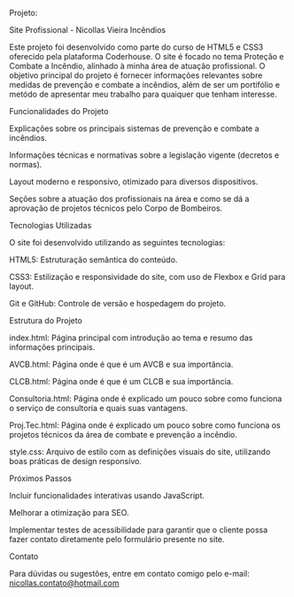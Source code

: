 Projeto: 

Site Profissional - Nicollas Vieira Incêndios

Este projeto foi desenvolvido como parte do curso de HTML5 e CSS3 oferecido pela plataforma Coderhouse. O site é focado no tema Proteção e Combate a Incêndio,
alinhado à minha área de atuação profissional. O objetivo principal do projeto é fornecer informações relevantes sobre medidas de prevenção e combate a incêndios,
além de ser um portifólio e metódo de apresentar meu trabalho para quaiquer que tenham interesse.

Funcionalidades do Projeto

Explicações sobre os principais sistemas de prevenção e combate a incêndios.

Informações técnicas e normativas sobre a legislação vigente (decretos e normas).

Layout moderno e responsivo, otimizado para diversos dispositivos.

Seções sobre a atuação dos profissionais na área e como se dá a aprovação de projetos técnicos pelo Corpo de Bombeiros.

Tecnologias Utilizadas

O site foi desenvolvido utilizando as seguintes tecnologias:

HTML5: Estruturação semântica do conteúdo.

CSS3: Estilização e responsividade do site, com uso de Flexbox e Grid para layout.

Git e GitHub: Controle de versão e hospedagem do projeto.

Estrutura do Projeto

index.html: Página principal com introdução ao tema e resumo das informações principais.

AVCB.html: Página onde é que é um AVCB e sua importância. 

CLCB.html: Página onde é que é um CLCB e sua importância.

Consultoria.html: Página onde é explicado um pouco sobre como funciona o serviço de consultoria e quais suas vantagens.

Proj.Tec.html: Página onde é explicado um pouco sobre como funciona os projetos técnicos da área de combate e prevenção a incêndio.

style.css: Arquivo de estilo com as definições visuais do site, utilizando boas práticas de design responsivo.

Próximos Passos

Incluir funcionalidades interativas usando JavaScript.

Melhorar a otimização para SEO.

Implementar testes de acessibilidade para garantir que o cliente possa fazer contato diretamente pelo formulário presente no site.

Contato

Para dúvidas ou sugestões, entre em contato comigo pelo e-mail: nicollas.contato@hotmail.com
